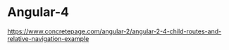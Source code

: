 # Angular-4
https://www.concretepage.com/angular-2/angular-2-4-child-routes-and-relative-navigation-example
